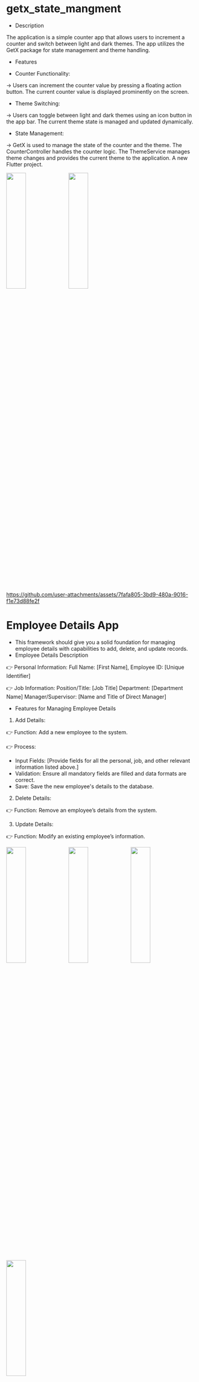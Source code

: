 
# getx_state_mangment

* Description
  
The application is a simple counter app that allows users to increment a counter and switch between light and dark themes. The app utilizes the GetX package for state management and theme handling.

* Features

* Counter Functionality:

-> Users can increment the counter value by pressing a floating action button.
The current counter value is displayed prominently on the screen.


* Theme Switching:

-> Users can toggle between light and dark themes using an icon button in the app bar.
The current theme state is managed and updated dynamically.


* State Management:

-> GetX is used to manage the state of the counter and the theme.
The CounterController handles the counter logic.
The ThemeService manages theme changes and provides the current theme to the application.
A new Flutter project.

<p>
  <img src="https://github.com/user-attachments/assets/ba09f5c9-8386-4561-85f4-ed2927485c75" height=28% width=32%>
    <img src="https://github.com/user-attachments/assets/0a8413d0-d920-4522-a21d-c33f0c40be7e" height=28% width=32%>
  </p>


https://github.com/user-attachments/assets/7fafa805-3bd9-480a-9016-f1e73d88fe2f

# Employee Details App

* This framework should give you a solid foundation for managing employee details with capabilities to add, delete, and update records.
* Employee Details Description

👉 Personal Information:
    Full Name: [First Name],
    Employee ID: [Unique Identifier]

👉 Job Information:
    Position/Title: [Job Title]
    Department: [Department Name]
    Manager/Supervisor: [Name and Title of Direct Manager]

*  Features for Managing Employee Details
  
1. Add Details:

👉 Function: Add a new employee to the system.

👉 Process:

* Input Fields: [Provide fields for all the personal, job, and other relevant information listed above.]
* Validation: Ensure all mandatory fields are filled and data formats are correct.
* Save: Save the new employee's details to the database.

 2. Delete Details:
  
  👉 Function: Remove an employee’s details from the system.

3. Update Details:

👉 Function: Modify an existing employee’s information.
<p>
  <img src="https://github.com/user-attachments/assets/706a66a3-4b1a-435f-9dea-bb932546da7b" height=28% width=32%>
    <img src="https://github.com/user-attachments/assets/c4ac011d-d1f9-4dd4-945d-2fb590e57faa" height=28% width=32%>
    <img src="https://github.com/user-attachments/assets/5aab3c52-1d25-44f8-b316-dd41e25bf967" height=28% width=32%>
    <img src="https://github.com/user-attachments/assets/935afaa2-caf1-4c30-b78b-1a53860e6c7b" height=28% width=32%>
  </p>

https://github.com/user-attachments/assets/3f82bb77-0885-4414-a61c-d6915ede9047


